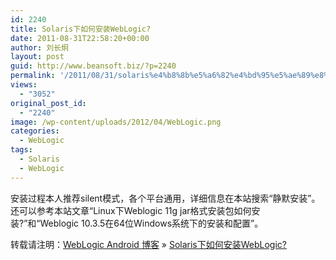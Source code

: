 ```yaml
---
id: 2240
title: Solaris下如何安装WebLogic?
date: 2011-08-31T22:58:20+00:00
author: 刘长炯
layout: post
guid: http://www.beansoft.biz/?p=2240
permalink: '/2011/08/31/solaris%e4%b8%8b%e5%a6%82%e4%bd%95%e5%ae%89%e8%a3%85weblogic/'
views:
  - "3052"
original_post_id:
  - "2240"
image: /wp-content/uploads/2012/04/WebLogic.png
categories:
  - WebLogic
tags:
  - Solaris
  - WebLogic
---
```

安装过程本人推荐silent模式，各个平台通用，详细信息在本站搜索“静默安装”。还可以参考本站文章“Linux下Weblogic 11g jar格式安装包如何安装?”和“Weblogic 10.3.5在64位Windows系统下的安装和配置”。

转载请注明：[WebLogic Android 博客](http://www.beansoft.biz) &raquo; [Solaris下如何安装WebLogic?](http://www.beansoft.biz/2011/08/31/solaris%e4%b8%8b%e5%a6%82%e4%bd%95%e5%ae%89%e8%a3%85weblogic/)